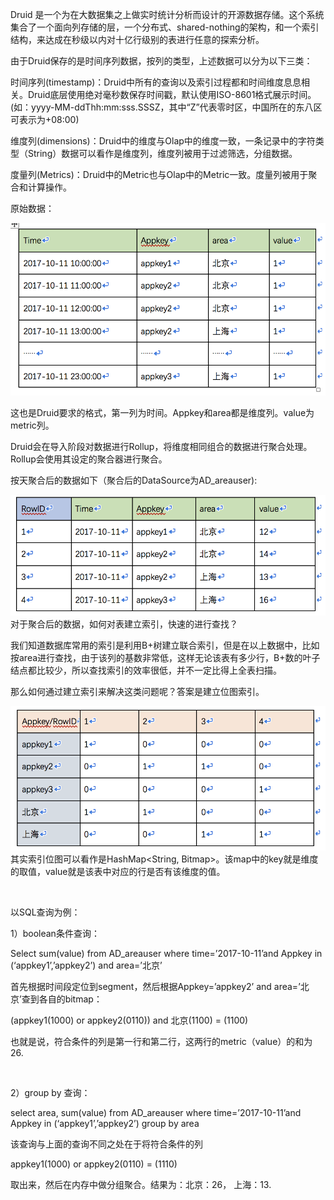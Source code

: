 Druid 是一个为在大数据集之上做实时统计分析而设计的开源数据存储。这个系统集合了一个面向列存储的层，一个分布式、shared-nothing的架构，和一个索引结构，来达成在秒级以内对十亿行级别的表进行任意的探索分析。

由于Druid保存的是时间序列数据，按列的类型，上述数据可以分为以下三类：

时间序列\(timestamp\)：Druid中所有的查询以及索引过程都和时间维度息息相关。Druid底层使用绝对毫秒数保存时间戳，默认使用ISO-8601格式展示时间。\(如：yyyy-MM-ddThh:mm:sss.SSSZ，其中“Z”代表零时区，中国所在的东八区可表示为+08:00\)

维度列\(dimensions\)：Druid中的维度与Olap中的维度一致，一条记录中的字符类型（String）数据可以看作是维度列，维度列被用于过滤筛选，分组数据。

度量列\(Metrics\)：Druid中的Metric也与Olap中的Metric一致。度量列被用于聚合和计算操作。

原始数据：

![](/assets/原始数据.png)

这也是Druid要求的格式，第一列为时间。Appkey和area都是维度列。value为metric列。

Druid会在导入阶段对数据进行Rollup，将维度相同组合的数据进行聚合处理。Rollup会使用其设定的聚合器进行聚合。

按天聚合后的数据如下（聚合后的DataSource为AD\_areauser\):

![](/assets/聚合后的数据.png)对于聚合后的数据，如何对表建立索引，快速的进行查找？

我们知道数据库常用的索引是利用B+树建立联合索引，但是在以上数据中，比如按area进行查找，由于该列的基数非常低，这样无论该表有多少行，B+数的叶子结点都比较少，所以查找索引的效率很低，并不一定比得上全表扫描。

那么如何通过建立索引来解决这类问题呢？答案是建立位图索引。

![](/assets/位图索引.png)其实索引位图可以看作是HashMap&lt;String, Bitmap&gt;。该map中的key就是维度的取值，value就是该表中对应的行是否有该维度的值。

 

以SQL查询为例：

1）boolean条件查询：



Select sum\(value\) from AD\_areauser where time=’2017-10-11’and Appkey in \(‘appkey1’,’appkey2’\) and area=’北京’



首先根据时间段定位到segment，然后根据Appkey=’appkey2’ and area=’北京’查到各自的bitmap：

\(appkey1\(1000\) or appkey2\(0110\)\) and 北京\(1100\) = \(1100\)

也就是说，符合条件的列是第一行和第二行，这两行的metric（value）的和为26.

 

2）group by 查询：

select area, sum\(value\) from AD\_areauser where time=’2017-10-11’and Appkey in \(‘appkey1’,’appkey2’\) group by area



该查询与上面的查询不同之处在于将符合条件的列

appkey1\(1000\) or appkey2\(0110\) = \(1110\)



取出来，然后在内存中做分组聚合。结果为：北京：26， 上海：13.

